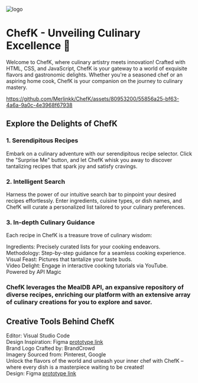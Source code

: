 ![logo](https://github.com/Merlinkk/ChefK/assets/80953200/e4e61cb5-b685-4b2e-9b9d-eea8ab1ab0d3)

# ChefK - Unveiling Culinary Excellence 🍳
Welcome to ChefK, where culinary artistry meets innovation! Crafted with HTML, CSS, and JavaScript, ChefK is your gateway to a world of exquisite flavors and gastronomic delights. Whether you're a seasoned chef or an aspiring home cook, ChefK is your companion on the journey to culinary mastery.         

https://github.com/Merlinkk/ChefK/assets/80953200/55856a25-bf63-4a6a-9a0c-4e3968f67938

## Explore the Delights of ChefK
### 1. Serendipitous Recipes           
Embark on a culinary adventure with our serendipitous recipe selector. Click the "Surprise Me" button, and let ChefK whisk you away to discover tantalizing recipes that spark joy and satisfy cravings.

### 2. Intelligent Search
Harness the power of our intuitive search bar to pinpoint your desired recipes effortlessly. Enter ingredients, cuisine types, or dish names, and ChefK will curate a personalized list tailored to your culinary preferences.             

### 3. In-depth Culinary Guidance
Each recipe in ChefK is a treasure trove of culinary wisdom:             

Ingredients: Precisely curated lists for your cooking endeavors.          
Methodology: Step-by-step guidance for a seamless cooking experience.             
Visual Feast: Pictures that tantalize your taste buds.               
Video Delight: Engage in interactive cooking tutorials via YouTube.                 
Powered by API Magic               

### ChefK leverages the MealDB API, an expansive repository of diverse recipes, enriching our platform with an extensive array of culinary creations for you to explore and savor.               

## Creative Tools Behind ChefK              
Editor: Visual Studio Code                
Design Inspiration: Figma [prototype link](https://www.figma.com/file/RKMETShDADGmAHA1VSsv00/ChefK?type=design&node-id=0%3A1&mode=design&t=S81qTFgjpntzhIvP-1)                 
Brand Logo Crafted by: BrandCrowd                 
Imagery Sourced from: Pinterest, Google                                 
Unlock the flavors of the world and unleash your inner chef with ChefK – where every dish is a masterpiece waiting to be created!                         
Design: Figma [prototype link](https://www.figma.com/file/RKMETShDADGmAHA1VSsv00/ChefK?type=design&node-id=0%3A1&mode=design&t=S81qTFgjpntzhIvP-1)                  
